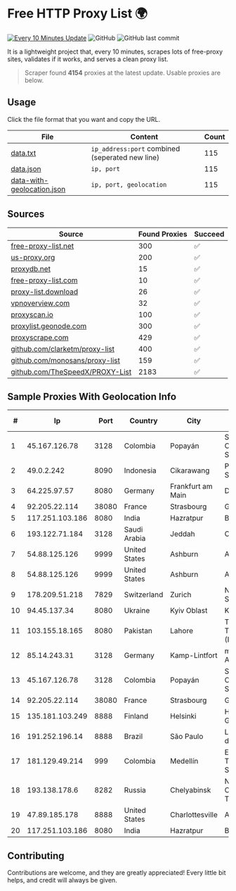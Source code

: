 
# Free HTTP Proxy List 🌍

[![Every 10 Minutes Update](https://github.com/mertguvencli/http-proxy-list/actions/workflows/main.yml/badge.svg?branch=main)](https://github.com/mertguvencli/http-proxy-list/actions/workflows/main.yml)
![GitHub](https://img.shields.io/github/license/mertguvencli/http-proxy-list)
![GitHub last commit](https://img.shields.io/github/last-commit/mertguvencli/http-proxy-list)

It is a lightweight project that, every 10 minutes, scrapes lots of free-proxy sites, validates if it works, and serves a clean proxy list.


> Scraper found **4154** proxies at the latest update. Usable proxies are below.

## Usage

Click the file format that you want and copy the URL.


|File|Content|Count|
|----|-------|-----|
|[data.txt](https://raw.githubusercontent.com/mertguvencli/http-proxy-list/main/proxy-list/data.txt)|`ip_address:port` combined (seperated new line)|115|
|[data.json](https://raw.githubusercontent.com/mertguvencli/http-proxy-list/main/proxy-list/data.json)|`ip, port`|115|
|[data-with-geolocation.json](https://raw.githubusercontent.com/mertguvencli/http-proxy-list/main/proxy-list/data-with-geolocation.json)|`ip, port, geolocation`|115|

## Sources

|Source|Found Proxies|Succeed|
|------|-------------|-------|
|[free-proxy-list.net](https://free-proxy-list.net)|300|✅|
|[us-proxy.org](https://www.us-proxy.org)|200|✅|
|[proxydb.net](http://proxydb.net)|15|✅|
|[free-proxy-list.com](https://free-proxy-list.com/?page=&port=&type%5B%5D=http&type%5B%5D=https&up_time=0&search=Search)|10|✅|
|[proxy-list.download](https://www.proxy-list.download/HTTP)|26|✅|
|[vpnoverview.com](https://vpnoverview.com/privacy/anonymous-browsing/free-proxy-servers)|32|✅|
|[proxyscan.io](https://www.proxyscan.io)|100|✅|
|[proxylist.geonode.com](https://proxylist.geonode.com/api/proxy-list?limit=300&page=1&sort_by=lastChecked&sort_type=desc&protocols=http,https)|300|✅|
|[proxyscrape.com](https://api.proxyscrape.com/v2/?request=displayproxies&protocol=http&timeout=10000&country=all&ssl=all&anonymity=all)|429|✅|
|[github.com/clarketm/proxy-list](https://raw.githubusercontent.com/clarketm/proxy-list/master/proxy-list-raw.txt)|400|✅|
|[github.com/monosans/proxy-list](https://raw.githubusercontent.com/monosans/proxy-list/main/proxies/http.txt)|159|✅|
|[github.com/TheSpeedX/PROXY-List](https://raw.githubusercontent.com/TheSpeedX/PROXY-List/master/http.txt)|2183|✅|


## Sample Proxies With Geolocation Info

|#|Ip|Port|Country|City|Internet Service Provider|
|-|--|----|-------|----|-------------------------|
|1|45.167.126.78|3128|Colombia|Popayán|Sepcom Comunicaciones SAS|
|2|49.0.2.242|8090|Indonesia|Cikarawang|PT Usaha Adi Sanggoro|
|3|64.225.97.57|8080|Germany|Frankfurt am Main|DigitalOcean, LLC|
|4|92.205.22.114|38080|France|Strasbourg|GD MASS Network|
|5|117.251.103.186|8080|India|Hazratpur|BSNL Internet|
|6|193.122.71.184|3128|Saudi Arabia|Jeddah|Oracle Corporation|
|7|54.88.125.126|9999|United States|Ashburn|Amazon.com, Inc.|
|8|54.88.125.126|9999|United States|Ashburn|Amazon.com, Inc.|
|9|178.209.51.218|7829|Switzerland|Zurich|Nine Internet Solutions AG|
|10|94.45.137.34|8080|Ukraine|Kyiv Oblast|Kievline LLC|
|11|103.155.18.165|8080|Pakistan|Lahore|TUFA Telecommunication (Pvt) Ltd.|
|12|85.14.243.31|3128|Germany|Kamp-Lintfort|myLoc managed IT AG|
|13|45.167.126.78|3128|Colombia|Popayán|Sepcom Comunicaciones SAS|
|14|92.205.22.114|38080|France|Strasbourg|GD MASS Network|
|15|135.181.103.249|8888|Finland|Helsinki|Hetzner Online GmbH|
|16|191.252.196.14|8888|Brazil|São Paulo|Locaweb Serviços de Internet S/A|
|17|181.129.49.214|999|Colombia|Medellín|EPM Telecomunicaciones S.A. E.S.P.|
|18|193.138.178.6|8282|Russia|Chelyabinsk|New Communication Technologies|
|19|47.89.185.178|8888|United States|Charlottesville|Alibaba.com LLC|
|20|117.251.103.186|8080|India|Hazratpur|BSNL Internet|



## Contributing

Contributions are welcome, and they are greatly appreciated! Every
little bit helps, and credit will always be given.

